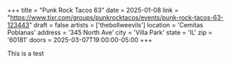 +++
title = "Punk Rock Tacos 63"
date = 2025-01-08
link = "https://www.tixr.com/groups/punkrocktacos/events/punk-rock-tacos-63-123443"
draft = false
artists = ['thebollweevils']
location = 'Cemitas Poblanas'
address = '345 North Ave'
city = 'Villa Park'
state = 'IL'
zip = '60181'
doors = 2025-03-07T19:00:00-05:00
+++

This is a test
